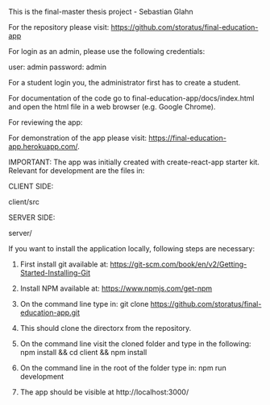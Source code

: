 This is the final-master thesis project - Sebastian Glahn

For the repository please visit: https://github.com/storatus/final-education-app


For login as an admin, please use the following credentials:

user: admin
password: admin

For a student login you, the administrator first has to create a student.


For documentation of the code go to final-education-app/docs/index.html and open the html file in a web browser (e.g. Google Chrome).


For reviewing the app:

For demonstration of the app please visit:  https://final-education-app.herokuapp.com/.

IMPORTANT: The app was initially created with create-react-app starter kit. Relevant for development are the files in:

CLIENT SIDE:

client/src

SERVER SIDE:

server/


If you want to install the application locally, following steps are necessary:

1) First install git available at: https://git-scm.com/book/en/v2/Getting-Started-Installing-Git

2) Install NPM available at: https://www.npmjs.com/get-npm

3) On the command line type in: git clone https://github.com/storatus/final-education-app.git

4) This should clone the directorx from the repository.

5) On the command line visit the cloned folder and type in the following: npm install && cd client && npm install

6) On the command line in the root of the folder type in: npm run development

7) The app should be visible at http://localhost:3000/
